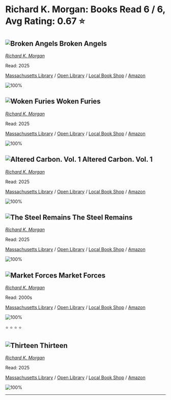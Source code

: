 # Richard K. Morgan:  Books Read 6 / 6, Avg Rating: 0.67 :star:

## ![Broken Angels](https://covers.openlibrary.org/b/id/210814-M.jpg) Broken Angels
*[Richard K. Morgan](../authors/RichardKMorgan)*

Read: 2025

[Massachusetts Library](https://library.minlib.net/search/i=9780345457721) / [Open Library](https://openlibrary.org/isbn/9780345457721) / [Local Book Shop](https://bookshop.org/book/9780345457721) / [Amazon](https://amazon.com/dp/8528623068)

![100%](https://geps.dev/progress/100) 



## ![Woken Furies](https://covers.openlibrary.org/b/id/211838-M.jpg) Woken Furies
*[Richard K. Morgan](../authors/RichardKMorgan)*

Read: 2025

[Massachusetts Library](https://library.minlib.net/search/i=9780345479716) / [Open Library](https://openlibrary.org/isbn/9780345479716) / [Local Book Shop](https://bookshop.org/book/9780345479716) / [Amazon](https://amazon.com/dp/3453521307)

![100%](https://geps.dev/progress/100) 



## ![Altered Carbon. Vol. 1](https://covers.openlibrary.org/b/id/13223488-M.jpg) Altered Carbon. Vol. 1
*[Richard K. Morgan](../authors/RichardKMorgan)*

Read: 2025

[Massachusetts Library](https://library.minlib.net/search/i=9780575073210) / [Open Library](https://openlibrary.org/isbn/9780575073210) / [Local Book Shop](https://bookshop.org/book/9780575073210) / [Amazon](https://amazon.com/dp/057507390X)

![100%](https://geps.dev/progress/100) 



## ![The Steel Remains](https://covers.openlibrary.org/b/id/6670503-M.jpg) The Steel Remains
*[Richard K. Morgan](../authors/RichardKMorgan)*

Read: 2025

[Massachusetts Library](https://library.minlib.net/search/i=9780575077928) / [Open Library](https://openlibrary.org/isbn/9780575077928) / [Local Book Shop](https://bookshop.org/book/9780575077928) / [Amazon](https://amazon.com/dp/0345493044)

![100%](https://geps.dev/progress/100) 



## ![Market Forces](https://covers.openlibrary.org/b/id/210816-M.jpg) Market Forces
*[Richard K. Morgan](../authors/RichardKMorgan)*

Read: 2000s

[Massachusetts Library](https://library.minlib.net/search/i=9780575075122) / [Open Library](https://openlibrary.org/isbn/9780575075122) / [Local Book Shop](https://bookshop.org/book/9780575075122) / [Amazon](https://amazon.com/dp/1400151392)

![100%](https://geps.dev/progress/100) 

:star: :star: :star: :star:

## ![Thirteen](https://covers.openlibrary.org/b/id/1726459-M.jpg) Thirteen
*[Richard K. Morgan](../authors/RichardKMorgan)*

Read: 2025

[Massachusetts Library](https://library.minlib.net/search/i=9781400154319) / [Open Library](https://openlibrary.org/isbn/9781400154319) / [Local Book Shop](https://bookshop.org/book/9781400154319) / [Amazon](https://amazon.com/dp/1400134315)

![100%](https://geps.dev/progress/100) 



---
